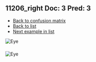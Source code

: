 ## 11206_right Doc: 3 Pred: 3
- [Back to confusion matrix](https://github.com/juliandewit/kaggle_retinopathy/blob/master/matrix.md)
- [Back to list](https://github.com/juliandewit/kaggle_retinopathy/blob/master/lists/33/list.md)
- [Next example in list](https://github.com/juliandewit/kaggle_retinopathy/blob/master/lists/33/11/11211_left.md)

![Eye](https://retinopaty.blob.core.windows.net/size1024/11206_right_3.jpeg)

### 

![Eye]()
